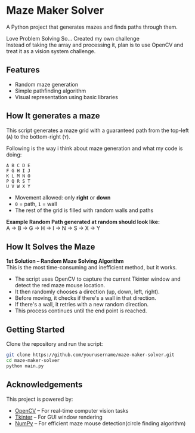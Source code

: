# Maze Maker Solver

A Python project that generates mazes and finds paths through them.

Love Problem Solving So... Created my own challenge  
Instead of taking the array and processing it, plan is to use OpenCV and treat it as a vision system challenge.

## Features

- Random maze generation
- Simple pathfinding algorithm
- Visual representation using basic libraries

## How It generates a maze

This script generates a maze grid with a guaranteed path from the top-left (`A`) to the bottom-right (`Y`).

Following is the way i think about maze generation and what my code is doing:

    A B C D E 
    F G H I J
    K L M N O
    P Q R S T
    U V W X Y

- Movement allowed: only **right** or **down**
- `0` = path, `1` = wall
- The rest of the grid is filled with random walls and paths

**Example Random Path generated at random should look like:**  
A → B → G → H → I → N → S → X → Y

## How It Solves the Maze

**1st Solution – Random Maze Solving Algorithm**  
This is the most time-consuming and inefficient method, but it works.

- The script uses OpenCV to capture the current Tkinter window and detect the red maze mouse location.
- It then randomly chooses a direction (up, down, left, right).
- Before moving, it checks if there's a wall in that direction.
- If there's a wall, it retries with a new random direction.
- This process continues until the end point is reached.

## Getting Started

Clone the repository and run the script:

```bash
git clone https://github.com/yourusername/maze-maker-solver.git
cd maze-maker-solver
python main.py
```

## Acknowledgements

This project is powered by:

- [OpenCV](https://opencv.org/) – For real-time computer vision tasks  
- [Tkinter](https://docs.python.org/3/library/tkinter.html) – For GUI window rendering  
- [NumPy](https://numpy.org/) – For efficient maze mouse detection(circle finding algorithm)